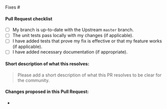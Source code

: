<!--
(Thanks for sending a pull request! Please make sure you click the link above to view the contribution guidelines, then fill out the blanks below.)
-->
<!-- Add the issue number that is fixed by this PR (In the form Fixes #123) -->

Fixes #

#### Pull Request checklist
<!-- To Mark a Checklist box, put "x" inside the square brackets. For Example - [ ] becomes [x] -->
- [ ] My branch is up-to-date with the Upstream `master` branch.
- [ ] The unit tests pass locally with my changes (if applicable).
- [ ] I have added tests that prove my fix is effective or that my feature works (if applicable).
- [ ] I have added necessary documentation (if appropriate).

#### Short description of what this resolves:
> Please add a short description of what this PR resolves to be clear for the community.

#### Changes proposed in this Pull Request:

-
